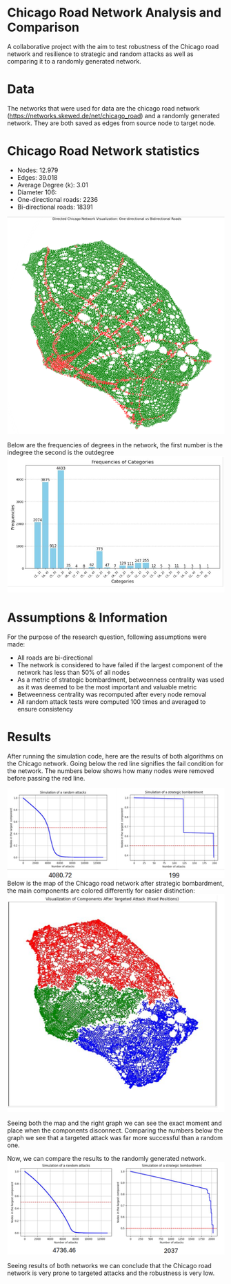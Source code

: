 # Chicago Road Network Analysis and Comparison
A collaborative project with the aim to test robustness 
of the Chicago road network and resilience to strategic and random attacks
as well as comparing it to a randomly generated network.

# Data
The networks that were used for data are the chicago road network
(https://networks.skewed.de/net/chicago_road) and a randomly generated network.
They are both saved as edges from source node to target node.

# Chicago Road Network statistics
- Nodes: 12.979
- Edges: 39.018
- Average Degree ⟨k⟩: 3.01
- Diameter 106:
- One-directional roads: 2236
- Bi-directional roads: 18391 

![Chicago_road_network_one_way_roads.png](Visualization%2FChicago_road_network_one_way_roads.png)

Below are the frequencies of degrees in the network, 
the first number is the indegree the second is the outdegree
![Chicago_road_network_degree_frequency.png](Visualization%2FChicago_road_network_degree_frequency.png)

# Assumptions & Information
For the purpose of the research question, following assumptions were made:
- All roads are bi-directional
- The network is considered to have failed if the largest component
of the network has less than 50% of all nodes
- As a metric of strategic bombardment, betweenness centrality was used
as it was deemed to be the most important and valuable metric
- Betweenness centrality was recomputed after every node removal
- All random attack tests were computed 100 times and averaged to ensure consistency

# Results
After running the simulation code, here are the results of both algorithms on the Chicago network.
Going below the red line signifies the fail condition for the network.
The numbers below shows how many nodes were removed before passing the red line.

![Chicago_road_both_visu.png](Visualization%2FChicago_road_both_visu.png)
Below is the map of the Chicago road network after strategic bombardment, the main components are colored differently for easier distinction:
![Chicago_road_network_components_after_strategic.png](Visualization%2FChicago_road_network_components_after_strategic.png)

Seeing both the map and the right graph we can see the exact moment and place when the 
components disconnect. 
Comparing the numbers below the graph we see that a targeted attack
was far more successful than a random one.




Now, we can compare the results to the randomly generated network.
![Random_network_both_visu.png](Visualization%2FRandom_network_both_visu.png)

Seeing results of both networks we can conclude that the Chicago
road network is very prone to targeted attacks and the robustness is very low.